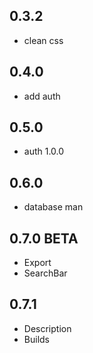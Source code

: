 ## 0.3.2
* clean css

## 0.4.0
* add auth

## 0.5.0
* auth 1.0.0

## 0.6.0
* database man

## 0.7.0 BETA
* Export
* SearchBar

## 0.7.1 
* Description
* Builds